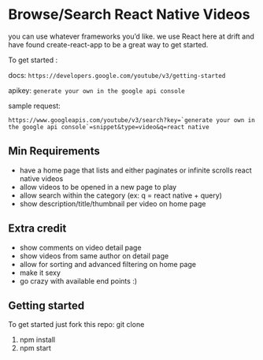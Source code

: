 # Browse/Search React Native Videos

you can use whatever frameworks you’d like. we use React here at drift and have found create-react-app to be a great way to get started.

To get started :

docs: ```https://developers.google.com/youtube/v3/getting-started```

apikey: ```generate your own in the google api console```

sample request:
```
https://www.googleapis.com/youtube/v3/search?key=`generate your own in the google api console`=snippet&type=video&q=react native
```

## Min Requirements
  - have a home page that lists and either paginates or infinite scrolls react native videos
  - allow videos to be opened in a new page to play
  - allow search within the category (ex: q = react native + query)
  - show description/title/thumbnail per video on home page

## Extra credit
  - show comments on video detail page
  - show videos from same author on detail page
  - allow for sorting and advanced filtering on home page
  - make it sexy
  - go crazy with available end points :)

## Getting started
 To get started just fork this repo:
  git clone 
1. npm install
2. npm start
